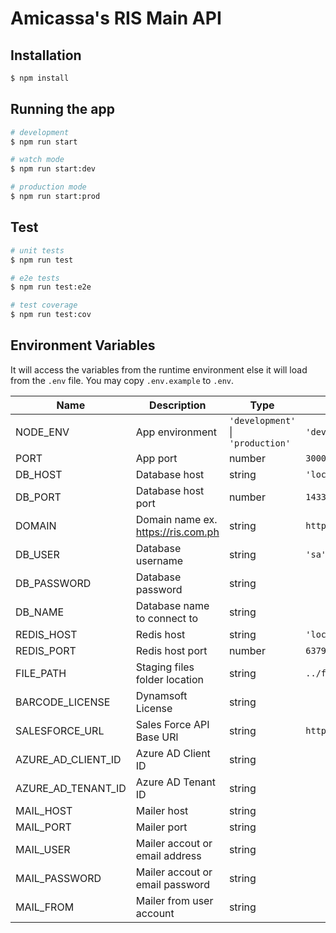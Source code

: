 # Amicassa's RIS Main API

## Installation

```bash
$ npm install
```

## Running the app

```bash
# development
$ npm run start

# watch mode
$ npm run start:dev

# production mode
$ npm run start:prod
```

## Test

```bash
# unit tests
$ npm run test

# e2e tests
$ npm run test:e2e

# test coverage
$ npm run test:cov
```

## Environment Variables

It will access the variables from the runtime environment else it will load from the `.env` file. You may copy `.env.example` to `.env`.

| Name               | Description                        | Type                                  | Default                             |
| ------------------ | ---------------------------------- | ------------------------------------- | ----------------------------------- |
| NODE_ENV           | App environment                    | `'development'` &#124; `'production'` | `'development'`                     |
| PORT               | App port                           | number                                | `3000`                              |
| DB_HOST            | Database host                      | string                                | `'localhost'`                       |
| DB_PORT            | Database host port                 | number                                | `1433`                              |
| DOMAIN             | Domain name ex. https://ris.com.ph | string                                | `http://localhost:8080`             |
| DB_USER            | Database username                  | string                                | `'sa'`                              |
| DB_PASSWORD        | Database password                  | string                                |                                     |
| DB_NAME            | Database name to connect to        | string                                |                                     |
| REDIS_HOST         | Redis host                         | string                                | `'localhost'`                       |
| REDIS_PORT         | Redis host port                    | number                                | `6379`                              |
| FILE_PATH          | Staging files folder location      | string                                | `../files`                          |
| BARCODE_LICENSE    | Dynamsoft License                  | string                                |                                     |
| SALESFORCE_URL     | Sales Force API Base URl           | string                                | `http://alicas201.ayalaland.com.ph` |
| AZURE_AD_CLIENT_ID | Azure AD Client ID                 | string                                |                                     |
| AZURE_AD_TENANT_ID | Azure AD Tenant ID                 | string                                |                                     |
| MAIL_HOST          | Mailer host                        | string                                |                                     |
| MAIL_PORT          | Mailer port                        | string                                |                                     |
| MAIL_USER          | Mailer accout or email address     | string                                |                                     |
| MAIL_PASSWORD      | Mailer accout or email password    | string                                |                                     |
| MAIL_FROM          | Mailer from user account           | string                                |                                     |
